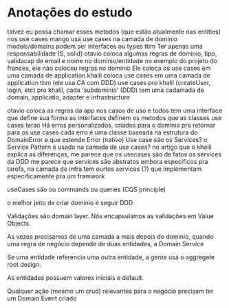 # Anotações do estudo

talvez eu possa chamar esses metodos (que estão atualmente nas entities) nos use cases
mango usa use cases na camada de dominio
models/domains podem ser interfaces ou types tbm
Ter apenas uma responsabilidade (S, solid)
otavio coloca algumas regras de dominio, tipo, validacap de email e nome no dominio/entidade
no exemplo do projeto do frances, ele não colocou regras no dominio
Ele coloca os use cases em uma camada de application
khalil coloca use cases em uma camada de application tbm (ele usa CA com DDD)
use cases pro khalil (createUser, login, etc)
pro khalil, cada 'subdominio' (DDD) tem uma cadamada de domain, applicatio, adapter e infrastructure

otavio coloca as regras da app nos casos de uso e todos tem uma interface que define sua forma
as interfaces definem os metodos que as classes use cases terao
Há erros personalizados, criados para o dominio pra retornar para os use cases
cada erro é uma classe baseada na estrutura do DomainError e que estende Error (nativo)
Use case são os Services? o Service Pattern é usado na camada de use cases?
no artigo que o khalil explica as diferenças, me parece que os usecases sào de fatos os services da DDD
me parece que services são abstratos embora especificos pra tarefa, na camada de infra tem ourtos services (?) que implementam especificamente pra um framwork

useCases são ou commands ou queries (CQS principle)

o melhor jeito de criar dominio é seguir DDD

Validações são domain layer. Nós encapsulamos as validações em Value Objects.

As vezes precisamos de uma camada a mais depois do dominio, quando uma regra de negócio depende de duas entidades, a Domain Service

Se uma entidade referencia uma outra entidade, a gente usa o aggregate root design.

As entidades possuem valores iniciais e default.

Qualquer ação (mesmo um crud) relevantes para o negócio precisam ter um Domain Event criado